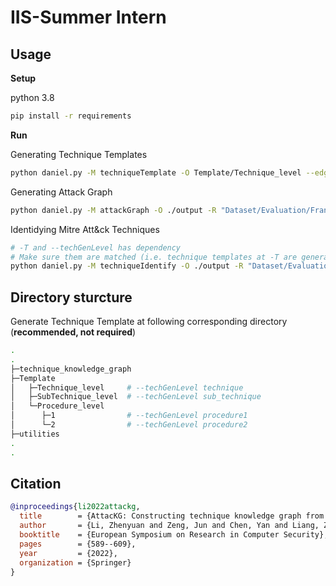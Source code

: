 # IIS-Summer Intern

## Usage
**Setup**

python 3.8
```bash
pip install -r requirements
```

**Run**

Generating Technique Templates
```bash
python daniel.py -M techniqueTemplate -O Template/Technique_level --edgeType parsing --techGenLevel technique
```

Generating Attack Graph
```bash
python daniel.py -M attackGraph -O ./output -R "Dataset/Evaluation/Frankenstein Campaign.txt" --edgeType parsing
```

Identidying Mitre Att&ck Techniques
```bash
# -T and --techGenLevel has dependency
# Make sure them are matched (i.e. technique templates at -T are generated in --techGenLevel level), or there will be error
python daniel.py -M techniqueIdentify -O ./output -R "Dataset/Evaluation/Frankenstein Campaign.txt" -T Template/Technique_level --edgeType parsing --techGenLevel technique
```

## Directory sturcture
Generate Technique Template at following corresponding directory (**recommended, not required**)
```bash
.
.
├─technique_knowledge_graph
├─Template
│   ├─Technique_level     # --techGenLevel technique
│   ├─SubTechnique_level  # --techGenLevel sub_technique
│   └─Procedure_level     
│      ├─1                # --techGenLevel procedure1
│      └─2                # --techGenLevel procedure2
├─utilities
.
.
```
## Citation

```bibtex
@inproceedings{li2022attackg,
  title        = {AttacKG: Constructing technique knowledge graph from cyber threat intelligence reports},
  author       = {Li, Zhenyuan and Zeng, Jun and Chen, Yan and Liang, Zhenkai},
  booktitle    = {European Symposium on Research in Computer Security},
  pages        = {589--609},
  year         = {2022},
  organization = {Springer}
}
```



